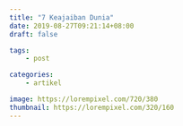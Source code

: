 ```yaml
---
title: "7 Keajaiban Dunia"
date: 2019-08-27T09:21:14+08:00
draft: false

tags:
    - post

categories:
    - artikel

image: https://lorempixel.com/720/380
thumbnail: https://lorempixel.com/320/160
---
```


